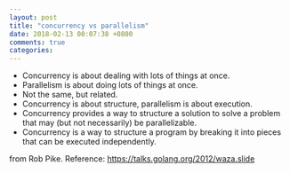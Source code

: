 ```yaml
---
layout: post
title: "concurrency vs parallelism"
date: 2018-02-13 00:07:38 +0800
comments: true
categories: 
---
```


* Concurrency is about dealing with lots of things at once.
* Parallelism is about doing lots of things at once.
* Not the same, but related.
* Concurrency is about structure, parallelism is about execution.
* Concurrency provides a way to structure a solution to solve a problem that may (but not necessarily) be parallelizable.
* Concurrency is a way to structure a program by breaking it into pieces that can be executed independently.

from Rob Pike.
Reference: https://talks.golang.org/2012/waza.slide